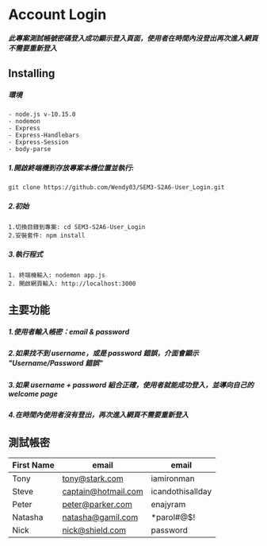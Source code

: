 # Account Login

##### 此專案測試帳號密碼登入成功顯示登入頁面，使用者在時間內沒登出再次進入網頁不需要重新登入

## Installing

##### 環境

```
- node.js v-10.15.0
- nodemon
- Express
- Express-Handlebars
- Express-Session
- body-parse

```

##### 1.開啟終端機到存放專案本機位置並執行:

`git clone https://github.com/Wendy03/SEM3-S2A6-User_Login.git`

##### 2.初始

```
1.切換目錄到專案: cd SEM3-S2A6-User_Login
2.安裝套件: npm install
```

##### 3.執行程式

```
1. 終端機輸入: nodemon app.js
2. 開啟網頁輸入: http://localhost:3000
```

## 主要功能

##### 1.使用者輸入帳密：email & password

##### 2.如果找不到 username，或是 password 錯誤，介面會顯示 "Username/Password 錯誤"

##### 3.如果 username + password 組合正確，使用者就能成功登入，並導向自己的 welcome page

##### 4.在時間內使用者沒有登出，再次進入網頁不需要重新登入

## 測試帳密

| First Name | email               | email            |
| ---------- | ------------------- | ---------------- |
| Tony       | tony@stark.com      | iamironman       |
| Steve      | captain@hotmail.com | icandothisallday |
| Peter      | peter@parker.com    | enajyram         |
| Natasha    | natasha@gamil.com   | \*parol#@\$!     |
| Nick       | nick@shield.com     | password         |
